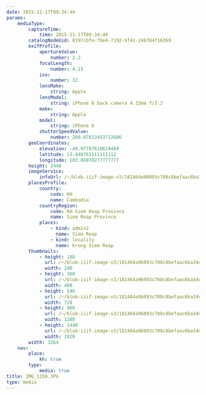 ```yaml
---
date: 2015-11-17T09:34:40
params:
    mediaType:
        captureTime:
            time: 2015-11-17T09:34:40
        catalogNodeUid: 0197cbfe-fbe4-7192-9f4c-24b784f16369
        exifProfile:
            apertureValue:
                number: 2.2
            focalLength:
                number: 4.15
            iso:
                number: 32
            lensMake:
                string: Apple
            lensModel:
                string: iPhone 6 back camera 4.15mm f/2.2
            make:
                string: Apple
            model:
                string: iPhone 6
            shutterSpeedValue:
                number: 260.07813453712686
        geoCoordinates:
            elevation: -49.97787610619469
            latitude: 13.440761111111112
            longitude: 103.86070277777777
        height: 2448
        imageService:
            infoUrl: /~/blob-iiif-image-v3/181464a96093c708c8befaac6ba34d43621bfa69b253caf8e22c767c8bd17c28/info.json
        placesProfile:
            country:
                code: KH
                name: Cambodia
            countryRegion:
                code: KH-Siem Reap Province
                name: Siem Reap Province
            places:
                - kind: admin2
                  name: Siem Reap
                - kind: locality
                  name: Krong Siem Reap
        thumbnails:
            - height: 180
              url: /~/blob-iiif-image-v3/181464a96093c708c8befaac6ba34d43621bfa69b253caf8e22c767c8bd17c28/full/240%2C180/0/default.jpg
              width: 240
            - height: 360
              url: /~/blob-iiif-image-v3/181464a96093c708c8befaac6ba34d43621bfa69b253caf8e22c767c8bd17c28/full/480%2C360/0/default.jpg
              width: 480
            - height: 540
              url: /~/blob-iiif-image-v3/181464a96093c708c8befaac6ba34d43621bfa69b253caf8e22c767c8bd17c28/full/720%2C540/0/default.jpg
              width: 720
            - height: 960
              url: /~/blob-iiif-image-v3/181464a96093c708c8befaac6ba34d43621bfa69b253caf8e22c767c8bd17c28/full/1280%2C960/0/default.jpg
              width: 1280
            - height: 1440
              url: /~/blob-iiif-image-v3/181464a96093c708c8befaac6ba34d43621bfa69b253caf8e22c767c8bd17c28/full/1920%2C1440/0/default.jpg
              width: 1920
        width: 3264
    nav:
        place:
            kh: true
        type:
            media: true
title: IMG_1159.JPG
type: media
---
```

